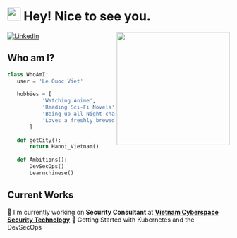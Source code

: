 # <h1><img src="https://emojis.slackmojis.com/emojis/images/1531849430/4246/blob-sunglasses.gif?1531849430" width="30"/> Hey! Nice to see you.</h1> 

<div align="left">
  <a href="https://www.linkedin.com/in/quoc-viet-le-5b6170122/">
    <img
      src="https://img.shields.io/static/v1?logo=linkedin&style=flat-square&color=0072b1&label=LinkedIn&message=%E2%98%86"
      alt="LinkedIn"
    />
  </a>

  <a href="https://app.daily.dev/vietlq414" target="_blank">
    <img
      width="256"
      align="right"
      src="https://api.daily.dev/devcards/096fe33b918a4745b0078d79ace01bc5.png?r=qeo"
    />
  </a>
</div>

 ## Who am I?
 ```python
 class WhoAmI:
 	user = 'Le Quoc Viet'
    
    hobbies = [
            'Watching Anime',
            'Reading Sci-Fi Novels'
            'Being up all Night chasing that ONE BUG...'
            'Loves a freshly brewed cup of tea'
        ]
	
	def getCity():
		return Hanoi_Vietnam()
	
	def Ambitions():
		DevSecOps()
		Learnchinese()	
 ```
 
## Current Works
👋 I'm currently working on **Security Consultant** at **[Vietnam Cyberspace Security Technology](https://vncs.vn/)** 
👋 Getting Started with Kubernetes and the DevSecOps


<!-- ![Metrics](https://raw.githubusercontent.com/omBratteng/omBratteng/github-metrics/github-metrics.svg)
![Most used languages](https://raw.githubusercontent.com/omBratteng/omBratteng/github-metrics/language.svg)
![Notable contributions](https://raw.githubusercontent.com/omBratteng/omBratteng/github-metrics/notable.svg)
![Achievements](https://raw.githubusercontent.com/omBratteng/omBratteng/github-metrics/achievements.svg) -->